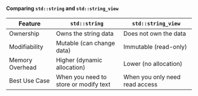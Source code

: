 #### Comparing `std::string` and `std::string_view`

| Feature            | `std::string`              | `std::string_view`          |
|---------------------|----------------------------|-----------------------------|
| Ownership           | Owns the string data       | Does not own the data       |
| Modifiability       | Mutable (can change data)  | Immutable (read-only)       |
| Memory Overhead     | Higher (dynamic allocation)| Lower (no allocation)       |
| Best Use Case       | When you need to store or modify text | When you only need read access |